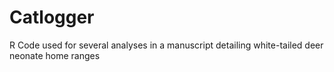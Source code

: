 # Catlogger
R Code used for several analyses in a manuscript detailing white-tailed deer neonate home ranges


